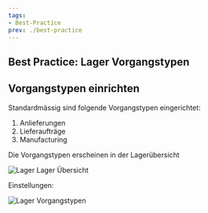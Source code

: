 ```yaml
---
tags:
- Best-Practice
prev: ./best-practice
---
```

## Best Practice: Lager Vorgangstypen

## Vorgangstypen einrichten

Standardmässig sind folgende Vorgangstypen eingerichtet:
1. Anlieferungen
2. Lieferaufträge
3. Manufacturing

Die Vorgangstypen erscheinen in der Lagerübersicht

![Lager Lager Übersicht](assets/Lager%20Lager%20%C3%9Cbersicht.png)

Einstellungen:

![Lager Vorgangstypen](assets/Lager%20Vorgangstypen.svg)